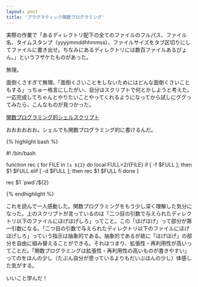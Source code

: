 ```yaml
---
layout: post
title: 'プラグマティック関数プログラミング'
---
```


実際の作業で「あるディレクトリ配下の全てのファイルのフルパス、ファイル名、タイムスタンプ（yyyymmddhhmmss）、ファイルサイズをタブ区切りにしてファイルに書き出せ。ちなみにあるディレクトリには数百ファイルあるぴょん。」というフザケたものがあった。


無理。


面倒くさすぎて無理。「面倒くさいことをしないためにはどんな面倒くさいこともする」っちゅー格言にしたがい、自分はスクリプトで何とかしようと考えた。一応完成してちゃんとやりたいことやってくれるようになってから試しにググってみたら、こんなものが見つかった。


[関数プログラミング的シェルスクリプト](http://www.shido.info/misc/misc.php?id=29)

おおおおおお。シェルでも関数プログラミング的に書けるんだ。

{% highlight bash %}

#! /bin/bash

function rec {
    for FILE in `ls ${2}`
        do
           local FULL=${2}/${FILE}
           if [ -f $FULL ]; then $1 $FULL
           elif [ -d $FULL ]; then rec $1 $FULL
           fi
        done
}

rec $1 `pwd`/${2}

{% endhighlight %}

これを読んで一人感動した。関数プログラミングをもう少し深く理解した気分になった。上のスクリプトが言っているのは「二つ目の引数で与えられたディレクトリ以下のファイルにほげほげしろ」ってこと。この「ほげほげ」って部分が第一引数になる。「二つ目の引数で与えられたディレクトリ以下のファイルにほげほげしろ」っていう指示は抽象的である。抽象的であるが故に「ほげほげ」の部分を自由に組み替えることができる。それはつまり、拡張性・再利用性が高いってことだ。「関数プログラミングは拡張性・再利用性の高いものが書きやすい」ってのをほんの少し（たぶん自分が思っているよりもだいぶほんの少し）体感した気がする。


いいこと学んだ！

